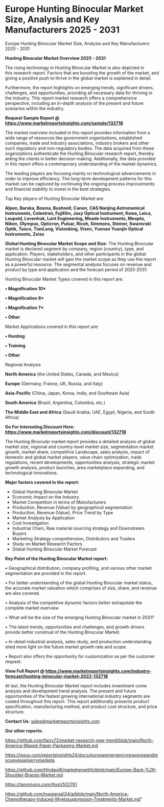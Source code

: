 # Europe Hunting Binocular Market Size, Analysis and Key Manufacturers 2025 - 2031
Europe Hunting Binocular Market Size, Analysis and Key Manufacturers 2025 - 2031

<Strong> Hunting Binocular Market Overview 2025 - 2031</strong>

The rising technology in Hunting Binocular Market is also depicted in this research report. Factors that are boosting the growth of the market, and giving a positive push to thrive in the global market is explained in detail.

Furthermore, the report highlights on emerging trends, significant drivers, challenges, and opportunities, providing all necessary data for thriving in the industry. This report market research offers a comprehensive perspective, including an in-depth analysis of the present and future scenarios within the industry.

<strong>Request Sample Report @ <a href=https://www.marketreportsinsights.com/sample/132718>https://www.marketreportsinsights.com/sample/132718</a></strong>

The market overview included in this report provides information from a wide range of resources like government organizations, established companies, trade and industry associations, industry brokers and other such regulatory and non-regulatory bodies. The data acquired from these organizations authenticate the Hunting Binocular research report, thereby aiding the clients in better decision making. Additionally, the data provided in this report offers a contemporary understanding of the market dynamics.

The leading players are focusing mainly on technological advancements in order to improve efficiency. The long-term development patterns for this market can be captured by continuing the ongoing process improvements and financial stability to invest in the best strategies.

Top Key players of Hunting Binocular Market are:

<strong>Alpen, Barska, Bosma, Bushnell, Canon, CAS Nanjing Astronomical Instruments, Celestron, Fujifilm, Jaxy Optical Instrument, Kowa, Leica, Leupold, Levenhuk, Lunt Engineering, Meade Instruments, Meopta, Nikon, Olympus, Opticron, Pulsar, Ricoh, Simmons, Steiner, Swarovski Optik, Tasco, TianLang, Visionking, Vixen, Yunnan Yuanjin Optical Instruments, Zeiss</strong>

<strong><b>Global Hunting Binocular Market Scope and Size:</b></strong>
The Hunting Binocular market is declared segment by company, region (country), type, and application. Players, stakeholders, and other participants in the global Hunting Binocular market will gain the market scope as they use the report as a powerful resource. The segmental analysis focuses on revenue and product by type and application and the forecast period of 2025-2031.

Hunting Binocular Market Types covered in this report are:

<strong>• Magnification 10×

• Magnification 8×

• Magnification 7×

• Other</strong>

Market Applications covered in this report are:

<strong>• Hunting

• Training

• Other</strong> 

Regional Analysis

<strong>North America</strong> (the United States, Canada, and Mexico)

<strong>Europe</strong> (Germany, France, UK, Russia, and Italy)

<strong>Asia-Pacific</strong> (China, Japan, Korea, India, and Southeast Asia)

<strong>South America</strong> (Brazil, Argentina, Colombia, etc.)

<strong>The Middle East and Africa</strong> (Saudi Arabia, UAE, Egypt, Nigeria, and South Africa)

<strong>Go For Interesting Discount Here: <a href=https://www.marketreportsinsights.com/discount/132718>https://www.marketreportsinsights.com/discount/132718</a></strong>

The Hunting Binocular market report provides a detailed analysis of global market size, regional and country-level market size, segmentation market growth, market share, competitive Landscape, sales analysis, impact of domestic and global market players, value chain optimization, trade regulations, recent developments, opportunities analysis, strategic market growth analysis, product launches, area marketplace expanding, and technological innovations.

<strong><b>Major factors covered in the report:</b></strong>
<ul>
  <li>Global Hunting Binocular Market </li>
  <li>Economic Impact on the Industry</li>
  <li>Market Competition in terms of Manufacturers</li>
  <li>Production, Revenue (Value) by geographical segmentation</li>
  <li>Production, Revenue (Value), Price Trend by Type</li>
  <li>Market Analysis by Application</li>
  <li>Cost Investigation</li>
  <li>Industrial Chain, Raw material sourcing strategy and Downstream Buyers</li>
  <li>Marketing Strategy comprehension, Distributors and Traders</li>
  <li>Study on Market Research Factors</li>
  <li>Global Hunting Binocular Market Forecast</li>
</ul>

<strong><b>Key Point of the Hunting Binocular Market report:</b></strong>

• Geographical distribution, company profiling, and various other market segmentation are provided in the report.

• For better understanding of the global Hunting Binocular market status, the accurate market valuation which comprises of size, share, and revenue are also covered.

• Analysis of the competitive dynamic factors better extrapolate the complete market overview

• What will be the size of the emerging Hunting Binocular market in 2031?

• The latest trends, opportunities and challenges, and growth drivers provide better construal of the Hunting Binocular Market.

• In-detail industrial analysis, sales study, and production understanding shed more light on the future market growth rate and scope.

• Report also offers the opportunity for customization as per the customer request.

<strong><b>View Full Report @ <a href=https://www.marketreportsinsights.com/industry-forecast/hunting-binocular-market-2022-132718>https://www.marketreportsinsights.com/industry-forecast/hunting-binocular-market-2022-132718</a></b></strong>


At last, the Hunting Binocular Market report includes investment come analysis and development trend analysis. The present and future opportunities of the fastest growing international industry segments are coated throughout this report. This report additionally presents product specification, manufacturing method, and product cost structure, and price structure.

<strong>Contact Us:</strong>
sales@marketreportsinsights.com

<strong>Our other reports:</strong>

<a href=https://github.com/faizy72/market-research-new-trend/blob/main/North-America-Waxed-Paper-Packaging-Market.md>https://github.com/faizy72/market-research-new-trend/blob/main/North-America-Waxed-Paper-Packaging-Market.md</a>

<a href=https://issuu.com/reportsinsights24/docs/europeemergencyresponseandrescuevesselserrvmarketa>https://issuu.com/reportsinsights24/docs/europeemergencyresponseandrescuevesselserrvmarketa</a>

<a href=https://github.com/Hindavi8/marketgrowthh/blob/main/Europe-Back-%26-Shoulder-Braces-Market.md>https://github.com/Hindavi8/marketgrowthh/blob/main/Europe-Back-%26-Shoulder-Braces-Market.md</a>

<a href=https://tanomuno.com/illust/502761>https://tanomuno.com/illust/502761</a>

<a href=https://github.com/tyagianjali24/a/blob/main/North-America-Chemotherapy-Induced-Myelosuppression-Treatments-Market.md>https://github.com/tyagianjali24/a/blob/main/North-America-Chemotherapy-Induced-Myelosuppression-Treatments-Market.md</a>"
